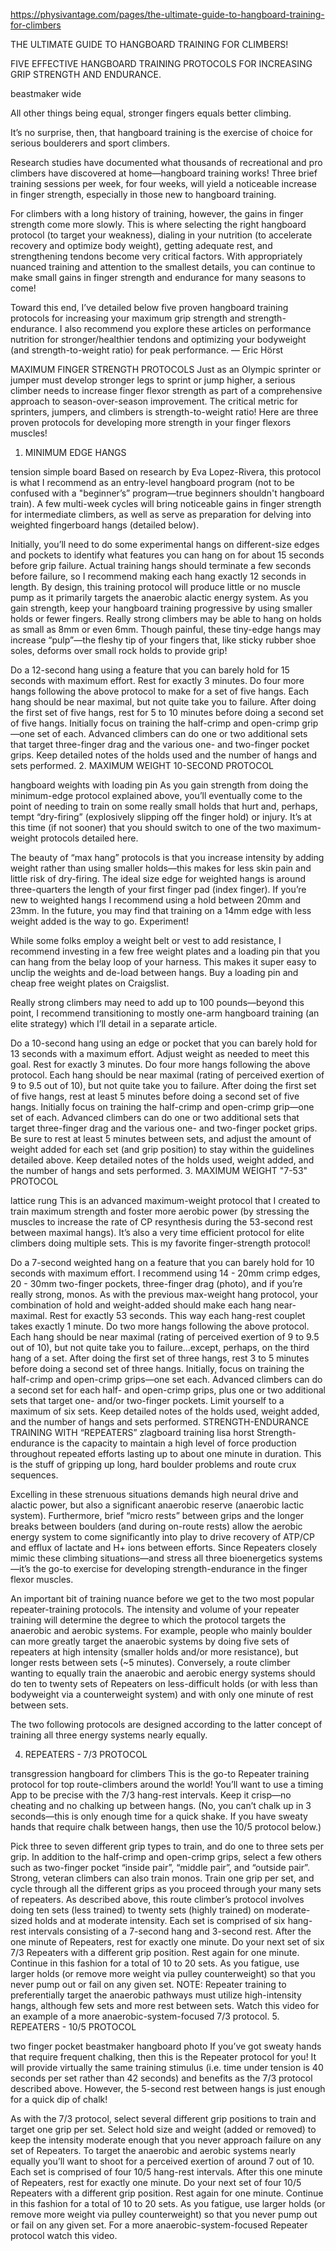 
https://physivantage.com/pages/the-ultimate-guide-to-hangboard-training-for-climbers

THE ULTIMATE GUIDE TO HANGBOARD TRAINING FOR CLIMBERS!

FIVE EFFECTIVE HANGBOARD TRAINING PROTOCOLS FOR INCREASING GRIP STRENGTH AND ENDURANCE.

 

beastmaker wide
 
All other things being equal, stronger fingers equals better climbing.

It’s no surprise, then, that hangboard training is the exercise of choice for serious boulderers and sport climbers.

Research studies have documented what thousands of recreational and pro climbers have discovered at home—hangboard training works! Three brief training sessions per week, for four weeks, will yield a noticeable increase in finger strength, especially in those new to hangboard training.

For climbers with a long history of training, however, the gains in finger strength come more slowly. This is where selecting the right hangboard protocol (to target your weakness), dialing in your nutrition (to accelerate recovery and optimize body weight), getting adequate rest, and strengthening tendons become very critical factors. With appropriately nuanced training and attention to the smallest details, you can continue to make small gains in finger strength and endurance for many seasons to come!

Toward this end, I’ve detailed below five proven hangboard training protocols for increasing your maximum grip strength and strength-endurance. I also recommend you explore these articles on performance nutrition for stronger/healthier tendons and optimizing your bodyweight (and strength-to-weight ratio) for peak performance. — Eric Hörst

MAXIMUM FINGER STRENGTH PROTOCOLS
Just as an Olympic sprinter or jumper must develop stronger legs to sprint or jump higher, a serious climber needs to increase finger flexor strength as part of a comprehensive approach to season-over-season improvement. The critical metric for sprinters, jumpers, and climbers is strength-to-weight ratio! Here are three proven protocols for developing more strength in your finger flexors muscles!

1. MINIMUM EDGE HANGS

tension simple board
Based on research by Eva Lopez-Rivera, this protocol is what I recommend as an entry-level hangboard program (not to be confused with a "beginner’s” program—true beginners shouldn't hangboard train). A few multi-week cycles will bring noticeable gains in finger strength for intermediate climbers, as well as serve as preparation for delving into weighted fingerboard hangs (detailed below).

Initially, you’ll need to do some experimental hangs on different-size edges and pockets to identify what features you can hang on for about 15 seconds before grip failure. Actual training hangs should terminate a few seconds before failure, so I recommend making each hang exactly 12 seconds in length. By design, this training protocol will produce little or no muscle pump as it primarily targets the anaerobic alactic energy system. As you gain strength, keep your hangboard training progressive by using smaller holds or fewer fingers. Really strong climbers may be able to hang on holds as small as 8mm or even 6mm. Though painful, these tiny-edge hangs may increase “pulp”—the fleshy tip of your fingers that, like sticky rubber shoe soles, deforms over small rock holds to provide grip!

Do a 12-second hang using a feature that you can barely hold for 15 seconds with maximum effort.
Rest for exactly 3 minutes.
Do four more hangs following the above protocol to make for a set of five hangs. Each hang should be near maximal, but not quite take you to failure.
After doing the first set of five hangs, rest for 5 to 10 minutes before doing a second set of five hangs. Initially focus on training the half-crimp and open-crimp grip—one set of each. Advanced climbers can do one or two additional sets that target three-finger drag and the various one- and two-finger pocket grips.
Keep detailed notes of the holds used and the number of hangs and sets performed.
2. MAXIMUM WEIGHT 10-SECOND PROTOCOL

hangboard weights with loading pin
As you gain strength from doing the minimum-edge protocol explained above, you’ll eventually come to the point of needing to train on some really small holds that hurt and, perhaps, tempt “dry-firing” (explosively slipping off the finger hold) or injury. It’s at this time (if not sooner) that you should switch to one of the two maximum-weight protocols detailed here.

The beauty of “max hang” protocols is that you increase intensity by adding weight rather than using smaller holds—this makes for less skin pain and little risk of dry-firing. The ideal size edge for weighted hangs is around three-quarters the length of your first finger pad (index finger). If you’re new to weighted hangs I recommend using a hold between 20mm and 23mm. In the future, you may find that training on a 14mm edge with less weight added is the way to go. Experiment!

While some folks employ a weight belt or vest to add resistance, I recommend investing in a few free weight plates and a loading pin that you can hang from the belay loop of your harness. This makes it super easy to unclip the weights and de-load between hangs. Buy a loading pin and cheap free weight plates on Craigslist.

Really strong climbers may need to add up to 100 pounds—beyond this point, I recommend transitioning to mostly one-arm hangboard training (an elite strategy) which I’ll detail in a separate article. 

Do a 10-second hang using an edge or pocket that you can barely hold for 13 seconds with a maximum effort. Adjust weight as needed to meet this goal.
Rest for exactly 3 minutes.
Do four more hangs following the above protocol. Each hang should be near maximal (rating of perceived exertion of 9 to 9.5 out of 10), but not quite take you to failure.
After doing the first set of five hangs, rest at least 5 minutes before doing a second set of five hangs. Initially focus on training the half-crimp and open-crimp grip—one set of each. Advanced climbers can do one or two additional sets that target three-finger drag and the various one- and two-finger pocket grips. Be sure to rest at least 5 minutes between sets, and adjust the amount of weight added for each set (and grip position) to stay within the guidelines detailed above.
Keep detailed notes of the holds used, weight added, and the number of hangs and sets performed.
3. MAXIMUM WEIGHT "7-53" PROTOCOL

lattice rung
This is an advanced maximum-weight protocol that I created to train maximum strength and foster more aerobic power (by stressing the muscles to increase the rate of CP resynthesis during the 53-second rest between maximal hangs). It’s also a very time efficient protocol for elite climbers doing multiple sets. This is my favorite finger-strength protocol!

Do a 7-second weighted hang on a feature that you can barely hold for 10 seconds with maximum effort. I recommend using 14 - 20mm crimp edges, 20 - 30mm two-finger pockets, three-finger drag (photo), and if you’re really strong, monos. As with the previous max-weight hang protocol, your combination of hold and weight-added should make each hang near-maximal.
Rest for exactly 53 seconds. This way each hang-rest couplet takes exactly 1 minute.
Do two more hangs following the above protocol. Each hang should be near maximal (rating of perceived exertion of 9 to 9.5 out of 10), but not quite take you to failure…except, perhaps, on the third hang of a set.
After doing the first set of three hangs, rest 3 to 5 minutes before doing a second set of three hangs. Initially, focus on training the half-crimp and open-crimp grips—one set each. Advanced climbers can do a second set for each half- and open-crimp grips, plus one or two additional sets that target one- and/or two-finger pockets. Limit yourself to a maximum of six sets.
Keep detailed notes of the holds used, weight added, and the number of hangs and sets performed.
STRENGTH-ENDURANCE TRAINING WITH “REPEATERS”
zlagboard training lisa horst
Strength-endurance is the capacity to maintain a high level of force production throughout repeated efforts lasting up to about one minute in duration. This is the stuff of gripping up long, hard boulder problems and route crux sequences.

Excelling in these strenuous situations demands high neural drive and alactic power, but also a significant anaerobic reserve (anaerobic lactic system). Furthermore, brief “micro rests” between grips and the longer breaks between boulders (and during on-route rests) allow the aerobic energy system to come significantly into play to drive recovery of ATP/CP and efflux of lactate and H+ ions between efforts. Since Repeaters closely mimic these climbing situations—and stress all three bioenergetics systems—it’s the go-to exercise for developing strength-endurance in the finger flexor muscles.

An important bit of training nuance before we get to the two most popular repeater-training protocols. The intensity and volume of your repeater training will determine the degree to which the protocol targets the anaerobic and aerobic systems. For example, people who mainly boulder can more greatly target the anaerobic systems by doing five sets of repeaters at high intensity (smaller holds and/or more resistance), but longer rests between sets (~5 minutes). Conversely, a route climber wanting to equally train the anaerobic and aerobic energy systems should do ten to twenty sets of Repeaters on less-difficult holds (or with less than bodyweight via a counterweight system) and with only one minute of rest between sets.

The two following protocols are designed according to the latter concept of training all three energy systems nearly equally.

4. REPEATERS - 7/3 PROTOCOL

transgression hangboard for climbers
This is the go-to Repeater training protocol for top route-climbers around the world! You’ll want to use a timing App to be precise with the 7/3 hang-rest intervals. Keep it crisp—no cheating and no chalking up between hangs. (No, you can’t chalk up in 3 seconds—this is only enough time for a quick shake. If you have sweaty hands that require chalk between hangs, then use the 10/5 protocol below.)

Pick three to seven different grip types to train, and do one to three sets per grip. In addition to the half-crimp and open-crimp grips, select a few others such as two-finger pocket “inside pair”, “middle pair”, and “outside pair”. Strong, veteran climbers can also train monos. Train one grip per set, and cycle through all the different grips as you proceed through your many sets of repeaters. As described above, this route climber’s protocol involves doing ten sets (less trained) to twenty sets (highly trained) on moderate-sized holds and at moderate intensity.
Each set is comprised of six hang-rest intervals consisting of a 7-second hang and 3-second rest.
After the one minute of Repeaters, rest for exactly one minute.
Do your next set of six 7/3 Repeaters with a different grip position.
Rest again for one minute.
Continue in this fashion for a total of 10 to 20 sets. As you fatigue, use larger holds (or remove more weight via pulley counterweight) so that you never pump out or fail on any given set.
NOTE: Repeater training to preferentially target the anaerobic pathways must utilize high-intensity hangs, although few sets and more rest between sets. Watch this video for an example of a more anaerobic-system-focused 7/3 protocol.
5. REPEATERS - 10/5 PROTOCOL

two finger pocket beastmaker hangboard photo
If you’ve got sweaty hands that require frequent chalking, then this is the Repeater protocol for you! It will provide virtually the same training stimulus (i.e. time under tension is 40 seconds per set rather than 42 seconds) and benefits as the 7/3 protocol described above. However, the 5-second rest between hangs is just enough for a quick dip of chalk!

As with the 7/3 protocol, select several different grip positions to train and target one grip per set. Select hold size and weight (added or removed) to keep the intensity moderate enough that you never approach failure on any set of Repeaters. To target the anaerobic and aerobic systems nearly equally you’ll want to shoot for a perceived exertion of around 7 out of 10.
Each set is comprised of four 10/5 hang-rest intervals.
After this one minute of Repeaters, rest for exactly one minute.
Do your next set of four 10/5 Repeaters with a different grip position.
Rest again for one minute.
Continue in this fashion for a total of 10 to 20 sets. As you fatigue, use larger holds (or remove more weight via pulley counterweight) so that you never pump out or fail on any given set.
For a more anaerobic-system-focused Repeater protocol watch this video.
